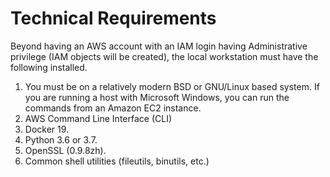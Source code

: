 # Technical Requirements

Beyond having an AWS account with an IAM login having Administrative
privilege (IAM objects will be created), the local workstation must
have the following installed.

1. You must be on a relatively modern BSD or GNU/Linux based
   system. If you are running a host with Microsoft Windows, you can
   run the commands from an Amazon EC2 instance.
2. AWS Command Line Interface (CLI)
3. Docker 19.
4. Python 3.6 or 3.7.
5. OpenSSL (0.9.8zh).
6. Common shell utilities (fileutils, binutils, etc.)
